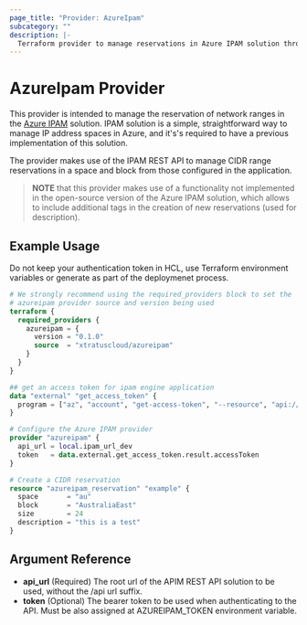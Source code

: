 ```yaml
---
page_title: "Provider: AzureIpam"
subcategory: ""
description: |-
  Terraform provider to manage reservations in Azure IPAM solution through REST API
---
```


# AzureIpam Provider
This provider is intended to manage the reservation of network ranges in the [Azure IPAM](https://github.com/Azure/ipam) solution. IPAM solution is a simple, straightforward way to manage IP address spaces in Azure, and it's's required to have a previous implementation of this solution.

The provider makes use of the IPAM REST API to manage CIDR range reservations in a space and block from those configured in the application.

> **NOTE** that this provider makes use of a functionality not implemented in the open-source version of the Azure IPAM solution, which allows to include additional tags in the creation of new reservations (used for description). 

## Example Usage

Do not keep your authentication token in HCL, use Terraform environment variables or generate as part of the deploymenet process.

```terraform
# We strongly recommend using the required_providers block to set the
# azureipam provider source and version being used
terraform {
  required_providers {
    azureipam = {
      version = "0.1.0"
      source  = "xtratuscloud/azureipam"
    }
  }
}

## get an access token for ipam engine application
data "external" "get_access_token" {
  program = ["az", "account", "get-access-token", "--resource", "api://fb09120f-xxxx-4d82-91d8-xxxxxxxxxxxx"]
}

# Configure the Azure IPAM provider
provider "azureipam" {
  api_url = local.ipam_url_dev
  token   = data.external.get_access_token.result.accessToken
}

# Create a CIDR reservation
resource "azureipam_reservation" "example" {
  space       = "au"
  block       = "AustraliaEast"
  size        = 24
  description = "this is a test"
}
```

## Argument Reference

- **api_url** (Required) The root url of the APIM REST API solution to be used, without the /api url suffix.
- **token** (Optional) The bearer token to be used when authenticating to the API. Must be also assigned at AZUREIPAM_TOKEN environment variable.